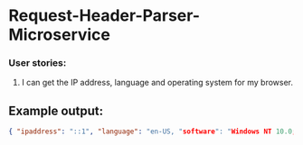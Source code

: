 # Request-Header-Parser-Microservice

### User stories:
1. I can get the IP address, language and operating system for my browser.

## Example output:

```json
{ "ipaddress": "::1", "language": "en-US, "software": "Windows NT 10.0; WOW64" }
```
